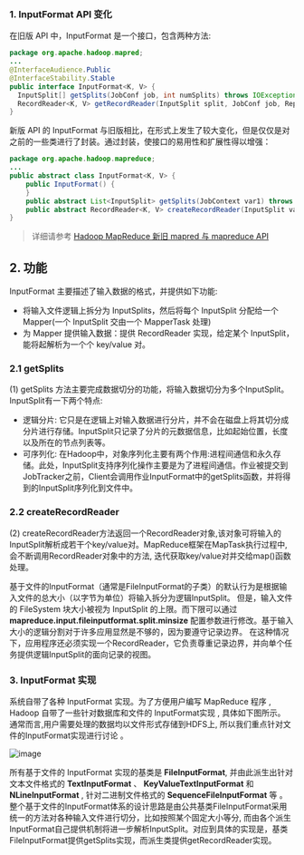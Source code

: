 
### 1. InputFormat API 变化

在旧版 API 中，InputFormat 是一个接口，包含两种方法:
```java
package org.apache.hadoop.mapred;
...
@InterfaceAudience.Public
@InterfaceStability.Stable
public interface InputFormat<K, V> {
  InputSplit[] getSplits(JobConf job, int numSplits) throws IOException;
  RecordReader<K, V> getRecordReader(InputSplit split, JobConf job, Reporter reporter) throws IOException;
}
```
新版 API 的 InputFormat 与旧版相比，在形式上发生了较大变化，但是仅仅是对之前的一些类进行了封装。通过封装，使接口的易用性和扩展性得以增强：
```java
package org.apache.hadoop.mapreduce;
...
public abstract class InputFormat<K, V> {
    public InputFormat() {
    }
    public abstract List<InputSplit> getSplits(JobContext var1) throws IOException, InterruptedException;
    public abstract RecordReader<K, V> createRecordReader(InputSplit var1, TaskAttemptContext var2) throws IOException, InterruptedException;
}
```
> 详细请参考 [Hadoop MapReduce 新旧 mapred 与 mapreduce API](https://smartsi.blog.csdn.net/article/details/125954508)

## 2. 功能

InputFormat 主要描述了输入数据的格式，并提供如下功能:
- 将输入文件逻辑上拆分为 InputSplits，然后将每个 InputSplit 分配给一个 Mapper(一个 InputSplit 交由一个 MapperTask 处理)
- 为 Mapper 提供输入数据：提供 RecordReader 实现，给定某个 InputSplit，能将起解析为一个个 key/value 对。

### 2.1 getSplits

(1) getSplits 方法主要完成数据切分的功能，将输入数据切分为多个InputSplit。InputSplit有一下两个特点:
- 逻辑分片: 它只是在逻辑上对输入数据进行分片，并不会在磁盘上将其切分成分片进行存储。InputSplit只记录了分片的元数据信息，比如起始位置，长度以及所在的节点列表等。
- 可序列化: 在Hadoop中，对象序列化主要有两个作用:进程间通信和永久存储。此处，InputSplit支持序列化操作主要是为了进程间通信。作业被提交到JobTracker之前，Client会调用作业InputFormat中的getSplits函数，并将得到的InputSplit序列化到文件中。

### 2.2 createRecordReader

(2) createRecordReader方法返回一个RecordReader对象,该对象可将输入的InputSplit解析成若干个key/value对。MapReduce框架在MapTask执行过程中, 会不断调用RecordReader对象中的方法, 迭代获取key/value对并交给map()函数处理。

基于文件的InputFormat（通常是FileInputFormat的子类）的默认行为是根据输入文件的总大小（以字节为单位）将输入拆分为逻辑InputSplit。 但是，输入文件的 FileSystem 块大小被视为 InputSplit 的上限。而下限可以通过 **mapreduce.input.fileinputformat.split.minsize** 配置参数进行修改。基于输入大小的逻辑分割对于许多应用显然是不够的，因为要遵守记录边界。 在这种情况下，应用程序还必须实现一个RecordReader，它负责尊重记录边界，并向单个任务提供逻辑InputSplit的面向记录的视图。


### 3. InputFormat 实现

系统自带了各种 InputFormat 实现。为了方便用户编写 MapReduce 程序 , Hadoop 自带了一些针对数据库和文件的 InputFormat实现 , 具体如下图所示。 通常而言,用户需要处理的数据均以文件形式存储到HDFS上, 所以我们重点针对文件的InputFormat实现进行讨论 。

![image](http://img.blog.csdn.net/20170929151601227?watermark/2/text/aHR0cDovL2Jsb2cuY3Nkbi5uZXQvU3VubnlZb29uYQ==/font/5a6L5L2T/fontsize/400/fill/I0JBQkFCMA==/dissolve/70/gravity/SouthEast)

所有基于文件的 InputFormat 实现的基类是 **FileInputFormat**, 并由此派生出针对文本文件格式的 **TextInputFormat** 、 **KeyValueTextInputFormat** 和 **NLineInputFormat** ,
针对二进制文件格式的 **SequenceFileInputFormat** 等 。整个基于文件的InputFormat体系的设计思路是由公共基类FileInputFormat采用统一的方法对各种输入文件进行切分，比如按照某个固定大小等分, 而由各个派生InputFormat自己提供机制将进一步解析InputSplit。对应到具体的实现是，基类FileInputFormat提供getSplits实现，而派生类提供getRecordReader实现。
